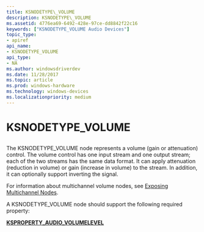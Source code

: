 ```yaml
---
title: KSNODETYPE\_VOLUME
description: KSNODETYPE\_VOLUME
ms.assetid: 4776ea69-6492-428e-97ce-dd8842f22c16
keywords: ["KSNODETYPE_VOLUME Audio Devices"]
topic_type:
- apiref
api_name:
- KSNODETYPE_VOLUME
api_type:
- NA
ms.author: windowsdriverdev
ms.date: 11/28/2017
ms.topic: article
ms.prod: windows-hardware
ms.technology: windows-devices
ms.localizationpriority: medium
---
```


# KSNODETYPE\_VOLUME


## <span id="ddk_ksnodetype_volume_ks"></span><span id="DDK_KSNODETYPE_VOLUME_KS"></span>


The KSNODETYPE\_VOLUME node represents a volume (gain or attenuation) control. The volume control has one input stream and one output stream; each of the two streams has the same data format. It can apply attenuation (reduction in volume) or gain (increase in volume) to the stream. In addition, it can optionally support inverting the signal.

For information about multichannel volume nodes, see [Exposing Multichannel Nodes](https://msdn.microsoft.com/library/windows/hardware/ff536380).

A KSNODETYPE\_VOLUME node should support the following required property:

[**KSPROPERTY\_AUDIO\_VOLUMELEVEL**](ksproperty-audio-volumelevel.md)

 

 





